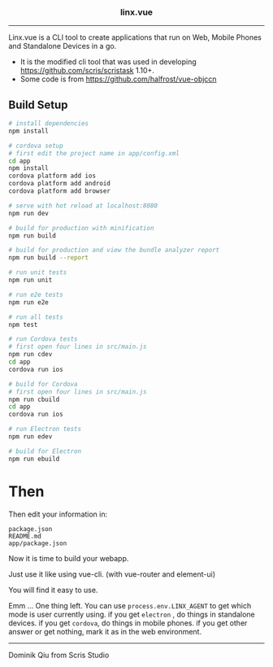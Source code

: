 <h3 align="center">linx.vue</h3>

---

Linx.vue is a CLI tool to create applications that run on Web, Mobile Phones and Standalone Devices in a go. 

- It is the modified cli tool that was used in developing <https://github.com/scris/scristask> 1.10+.
- Some code is from <https://github.com/halfrost/vue-objccn>

## Build Setup

``` bash
# install dependencies
npm install

# cordova setup
# first edit the project name in app/config.xml
cd app
npm install
cordova platform add ios
cordova platform add android
cordova platform add browser

# serve with hot reload at localhost:8080
npm run dev

# build for production with minification
npm run build

# build for production and view the bundle analyzer report
npm run build --report

# run unit tests
npm run unit

# run e2e tests
npm run e2e

# run all tests
npm test

# run Cordova tests
# first open four lines in src/main.js
npm run cdev
cd app
cordova run ios

# build for Cordova
# first open four lines in src/main.js
npm run cbuild
cd app
cordova run ios

# run Electron tests
npm run edev

# build for Electron
npm run ebuild
```

# Then

Then edit your information in:

	package.json
    README.md
    app/package.json
    
Now it is time to build your webapp. 

Just use it like using vue-cli. (with vue-router and element-ui) 

You will find it easy to use.

Emm ... One thing left.
You can use `process.env.LINX_AGENT` to get which mode is user currently using.
if you get `electron` , do things in standalone devices.
if you get `cordova`, do things in mobile phones.
if you get other answer or get nothing, mark it as in the web environment.

---
Dominik Qiu from Scris Studio 